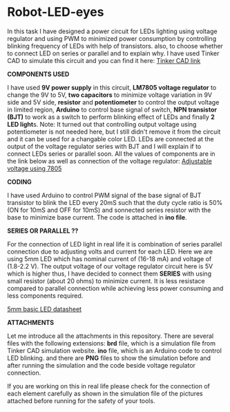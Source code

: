 # Robot-LED-eyes
In this task I have designed a power circuit for LEDs lighting using voltage regulator and using PWM to minimized power consumption by controlling blinking frequency of LEDs with help of transistors. also, to choose whether to connect LED on series or parallel and to explain why. I have used Tinker CAD to simulate this circuit and you can find it here:
[Tinker CAD link](https://www.tinkercad.com/things/jeBOQKH9Ago-robotic-led-eyes/editel?sharecode=pvDtS9qNMBmcXQoB4dLemtc3LmaJ93Hn0Ijw9mj76ZQ)

**COMPONENTS USED**

I have used **9V power supply** in this circuit, **LM7805 voltage regulator** to change the 9V to 5V, **two capacitors** to minimize voltage variation in 9V side and 5V side, **resistor** and **potentiometer** to control the output voltage in limited  region, **Arduino** to control base signal of switch, **NPN transistor (BJT)** to work as a switch to perform blinking effect of LEDs and finally **2 LED light**s.
Note: It turned out that controlling output voltage using potentiometer is not needed here, but I still didn't remove it from the circuit and it can be used for a changable color LED. LEDs are connected at the output of the voltage regulator series with BJT and I will explain if to connect LEDs series or parallel soon. All the values of components are in the link below as well as connection of the voltage regulator:
[Adjustable voltage using 7805](http://www.learnerswings.com/2014/07/adjustable-output-voltage-regulator.html)

**CODING**

I have used Arduino to control PWM signal of the base signal of BJT transistor to blink the LED every 20mS such that the duty cycle ratio is 50% (ON for 10mS and OFF for 10mS) and sonnected series resistor with the base to minimize base current. The code is attached in **ino file**.

**SERIES OR PARALLEL ??**

For the connection of LED light in real life it is combination of series parallel connection due to adjusting volts and current for each LED.
Here we are using 5mm LED which has nominal current of (16-18 mA) and voltage of (1.8-2.2 V). The output voltage of our voltage regulator circuit here is 5V which is higher thus, I have decided to connect them **SERIES** with using small resistor (about 20 ohms) to minimize current. It is less resistace compared to parallel connection while achieving less power consuming and less components required.

[5mm basic LED datasheet](http://www.sparkfun.com/datasheets/Components/LED/COM-09590-YSL-R531R3D-D2.pdf)

**ATTACHMENTS**

Let me introduce all the attachments in this repository. There are several files with the following extensions: **brd** file, which is a simulation file from Tinker CAD simulation website. **ino** file, which is an Arduino code to control LED blinking. and there are **PNG** files to show the simulation before and after running the simulation and the code beside voltage regulator connection.

If you are working on this in real life please check for the connection of each element carefully as shown in the simulation file of the pictures attached before running for the safety of your tools.

